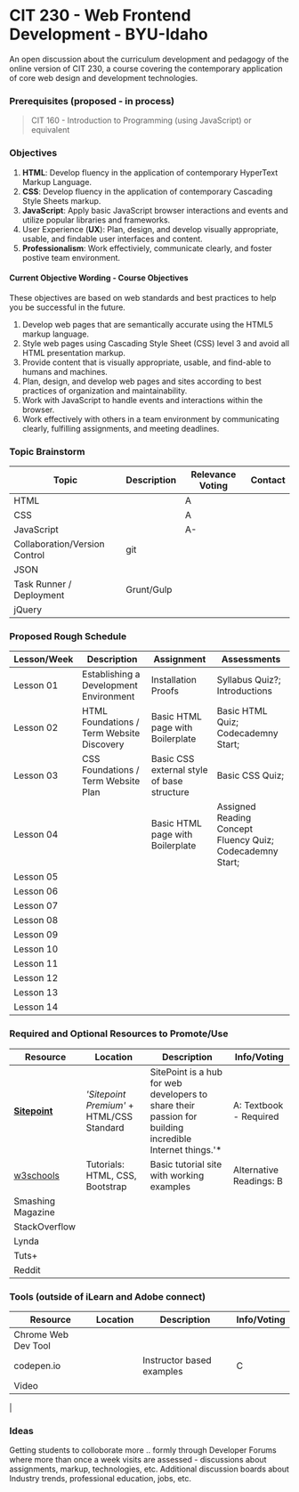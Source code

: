 # CIT 230 - Web Frontend Development - BYU-Idaho
An open discussion about the curriculum development and pedagogy of the online version of CIT 230, a course covering the contemporary application of core web design and development technologies.
### Prerequisites (proposed - in process)
> CIT 160 - Introduction to Programming (using JavaScript) or equivalent

### Objectives
1. __HTML__: Develop fluency in the application of contemporary HyperText Markup Language.
2. __CSS__: Develop fluency in the application of contemporary Cascading Style Sheets markup.
3. __JavaScript__: Apply basic JavaScript browser interactions and events and utilize popular libraries and frameworks.
4. User Experience (__UX__): Plan, design, and develop visually appropriate, usable, and findable user interfaces and content.
5. __Professionalism__: Work effectiviely, communicate clearly, and foster postive team environment.

#### Current Objective Wording - Course Objectives
These objectives are based on web standards and best practices to help you be successful in the future.

1. Develop web pages that are semantically accurate using the HTML5 markup language.
2. Style web pages using Cascading Style Sheet (CSS) level 3 and avoid all HTML presentation markup.
3. Provide content that is visually appropriate, usable, and find-able to humans and machines.
4. Plan, design, and develop web pages and sites according to best practices of organization and maintainability.
5. Work with JavaScript to handle events and interactions within the browser.
6. Work effectively with others in a team environment by communicating clearly, fulfilling assignments, and meeting deadlines.

### Topic Brainstorm
| Topic | Description | Relevance Voting | Contact |
|---|---|---|---|
| HTML |  | A |  |
| CSS |  | A |  |
| JavaScript |  | A- |  |
| Collaboration/Version Control | git | | |
| JSON ||||
| Task Runner / Deployment |Grunt/Gulp|||
| jQuery ||||


### Proposed Rough Schedule

| Lesson/Week | Description | Assignment | Assessments |
|---|---|---|---|
| Lesson 01 | Establishing a Development Environment | Installation Proofs | Syllabus Quiz?; Introductions |
| Lesson 02 | HTML Foundations / Term Website Discovery | Basic HTML page with Boilerplate | Basic HTML Quiz; Codecademny Start;  |
| Lesson 03 | CSS Foundations / Term Website Plan | Basic CSS external style of base structure | Basic CSS Quiz; |
| Lesson 04 |  | Basic HTML page with Boilerplate | Assigned Reading Concept Fluency Quiz; Codecademny Start;  |
| Lesson 05 |  |  |   |
| Lesson 06 |  |  |   |
| Lesson 07 |  |  |   |
| Lesson 08 |  |  |   |
| Lesson 09 |  |  |   |
| Lesson 10 |  |  |   |
| Lesson 11 |  |  |   |
| Lesson 12 |  |  |   |
| Lesson 13 |  |  |   |
| Lesson 14 |  |  |   |

### Required and Optional Resources to Promote/Use
| Resource | Location | Description | Info/Voting |
|---|---|---|---|
| __[Sitepoint](https://www.sitepoint.com/premium/paths/build-a-website)__ | *'Sitepoint Premium'* + HTML/CSS Standard | SitePoint is a hub for web developers to share their passion for building incredible Internet things.'*  | A: Textbook - Required |
| [w3schools](https://w3schools.com) | Tutorials: HTML, CSS, Bootstrap | Basic tutorial site with working examples | Alternative Readings: B |
| Smashing Magazine | | | |
| StackOverflow | | | |
| Lynda | | | |
| Tuts+ | | | |
| Reddit | | | |

### Tools (outside of iLearn and Adobe connect)
| Resource | Location | Description | Info/Voting |
|---|---|---|---|
| Chrome Web Dev Tool | | |
| codepen.io | | Instructor based examples | C |
| Video ||||
|
### Ideas
Getting students to colloborate more .. formly through Developer Forums where more than once a week visits are assessed - discussions about assignments, markup, technologies, etc.
Additional discussion boards about Industry trends, professional education, jobs, etc.
